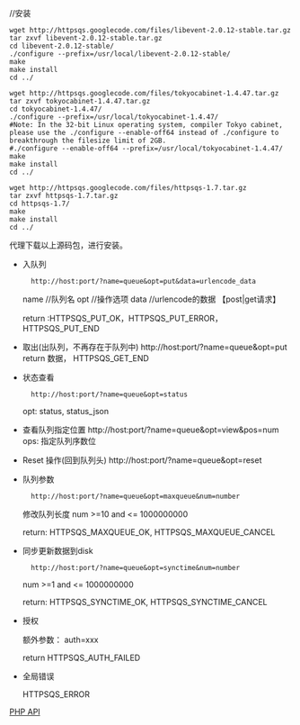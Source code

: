 //安装


	wget http://httpsqs.googlecode.com/files/libevent-2.0.12-stable.tar.gz
	tar zxvf libevent-2.0.12-stable.tar.gz
	cd libevent-2.0.12-stable/
	./configure --prefix=/usr/local/libevent-2.0.12-stable/
	make
	make install
	cd ../
	
	wget http://httpsqs.googlecode.com/files/tokyocabinet-1.4.47.tar.gz
	tar zxvf tokyocabinet-1.4.47.tar.gz
	cd tokyocabinet-1.4.47/
	./configure --prefix=/usr/local/tokyocabinet-1.4.47/
	#Note: In the 32-bit Linux operating system, compiler Tokyo cabinet, please use the ./configure --enable-off64 instead of ./configure to breakthrough the filesize limit of 2GB.
	#./configure --enable-off64 --prefix=/usr/local/tokyocabinet-1.4.47/
	make
	make install
	cd ../
	
	wget http://httpsqs.googlecode.com/files/httpsqs-1.7.tar.gz
	tar zxvf httpsqs-1.7.tar.gz
	cd httpsqs-1.7/
	make
	make install
	cd ../

 代理下载以上源码包，进行安装。

- 入队列

		http://host:port/?name=queue&opt=put&data=urlencode_data
	name //队列名
	opt //操作选项
	data //urlencode的数据 【post|get请求】

	return :HTTPSQS_PUT_OK，HTTPSQS_PUT_ERROR， HTTPSQS_PUT_END

- 取出(出队列，不再存在于队列中)
		http://host:port/?name=queue&opt=put
	return 数据， HTTPSQS_GET_END
- 状态查看

		http://host:port/?name=queue&opt=status

	opt: status, status_json
- 查看队列指定位置
		http://host:port/?name=queue&opt=view&pos=num
	ops: 指定队列序数位

- Reset 操作(回到队列头)
		http://host:port/?name=queue&opt=reset

- 队列参数

		http://host:port/?name=queue&opt=maxqueue&num=number
	
	修改队列长度
		num >=10 and <= 1000000000 

	return: HTTPSQS_MAXQUEUE_OK, HTTPSQS_MAXQUEUE_CANCEL

- 同步更新数据到disk

		http://host:port/?name=queue&opt=synctime&num=number

	num >=1 and <= 1000000000 

	return: HTTPSQS_SYNCTIME_OK, HTTPSQS_SYNCTIME_CANCEL

- 授权
	
	额外参数： auth=xxx
	
	return HTTPSQS_AUTH_FAILED

- 全局错误
	
	HTTPSQS_ERROR


[PHP API](httpsqs_client.php)


	
